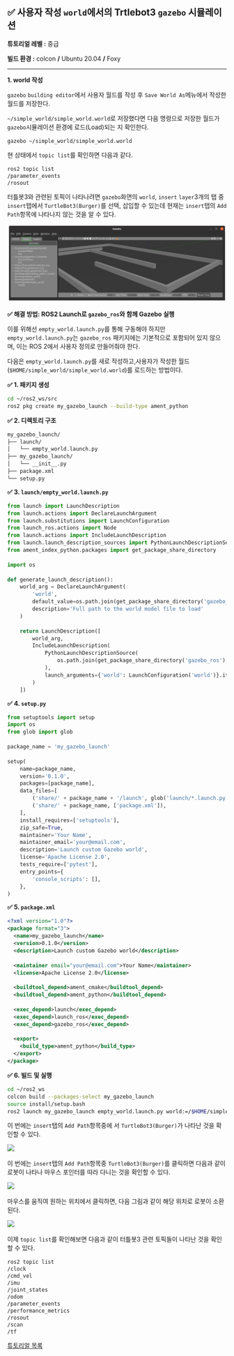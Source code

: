 

## ✅ 사용자 작성 `world`에서의 Trtlebot3 `gazebo` 시뮬레이션

**튜토리얼 레벨 :**  중급

**빌드 환경 :**  colcon **/** Ubuntu 20.04 **/** Foxy

---



**1. world 작성**

`gazebo` `building editor`에서 사용자 월드를 작성 후 `Save World As`메뉴에서 작성한 월드를 저장한다.

`~/simple_world/simple_world.world`로 저장했다면 다음 명령으로 저장한 월드가 `gazebo`시뮬레이션 환경에 로드(Load)되는 지 확인한다. 

```
gazebo ~/simple_world/simple_world.world
```

현 상태에서 `topic list`를 확인하면 다음과 같다.

```
ros2 topic list 
/parameter_events
/rosout
```

터틀봇3와 관련된 토픽이 나타나려면 `gazebo`화면의 `world`, `insert` `layer`3개의 탭 중 `insert`탭에서 `TurtleBot3(Burger)`를 선택, 삽입할 수 있는데 현재는 `insert`탭의 `Add Path`항목에 나타나지 않는 것을 알 수 있다.

![](./img/gazebo_direct_custom_world.png)

**✅ 해결 방법: ROS2 Launch로 `gazebo_ros`와 함께 Gazebo 실행**

이를 위해선 `empty_world.launch.py`를 통해 구동해야 하지만 `empty_world.launch.py`는 `gazebo_ros` 패키지에는 기본적으로 포함되어 있지 않으며, 이는 ROS 2에서 사용자 정의로 만들어줘야 한다.

다음은 `empty_world.launch.py`를 새로 작성하고,사용자가 작성한 월드 (`$HOME/simple_world/simple_world.world`)를 로드하는 방법이다.

**✅ 1. 패키지 생성**

```bash
cd ~/ros2_ws/src
ros2 pkg create my_gazebo_launch --build-type ament_python

```



**✅ 2. 디렉토리 구조**

```bash
my_gazebo_launch/
├── launch/
│   └── empty_world.launch.py
├── my_gazebo_launch/
│   └── __init__.py
├── package.xml
└── setup.py

```



**✅ 3. `launch/empty_world.launch.py`**

```python
from launch import LaunchDescription
from launch.actions import DeclareLaunchArgument
from launch.substitutions import LaunchConfiguration
from launch_ros.actions import Node
from launch.actions import IncludeLaunchDescription
from launch.launch_description_sources import PythonLaunchDescriptionSource
from ament_index_python.packages import get_package_share_directory

import os

def generate_launch_description():
    world_arg = DeclareLaunchArgument(
        'world',
        default_value=os.path.join(get_package_share_directory('gazebo_ros'), 'worlds', 'empty.world'),
        description='Full path to the world model file to load'
    )

    return LaunchDescription([
        world_arg,
        IncludeLaunchDescription(
            PythonLaunchDescriptionSource(
                os.path.join(get_package_share_directory('gazebo_ros'), 'launch', 'gazebo.launch.py')
            ),
            launch_arguments={'world': LaunchConfiguration('world')}.items()
        )
    ])

```



**✅ 4. `setup.py`**

```python
from setuptools import setup
import os
from glob import glob

package_name = 'my_gazebo_launch'

setup(
    name=package_name,
    version='0.1.0',
    packages=[package_name],
    data_files=[
        ('share/' + package_name + '/launch', glob('launch/*.launch.py')),
        ('share/' + package_name, ['package.xml']),
    ],
    install_requires=['setuptools'],
    zip_safe=True,
    maintainer='Your Name',
    maintainer_email='your@email.com',
    description='Launch custom Gazebo world',
    license='Apache License 2.0',
    tests_require=['pytest'],
    entry_points={
        'console_scripts': [],
    },
)

```



**✅ 5. `package.xml`**

```xml
<?xml version="1.0"?>
<package format="3">
  <name>my_gazebo_launch</name>
  <version>0.1.0</version>
  <description>Launch custom Gazebo world</description>

  <maintainer email="your@email.com">Your Name</maintainer>
  <license>Apache License 2.0</license>

  <buildtool_depend>ament_cmake</buildtool_depend>
  <buildtool_depend>ament_python</buildtool_depend>

  <exec_depend>launch</exec_depend>
  <exec_depend>launch_ros</exec_depend>
  <exec_depend>gazebo_ros</exec_depend>

  <export>
    <build_type>ament_python</build_type>
  </export>
</package>

```



**✅ 6. 빌드 및 실행**

```bash
cd ~/ros2_ws
colcon build --packages-select my_gazebo_launch
source install/setup.bash
ros2 launch my_gazebo_launch empty_world.launch.py world:=/$HOME/simple_world/simple_world.world

```



이 번에는  `insert`탭의 `Add Path`항목중에 서 `TurtleBot3(Burger)`가 나타난 것을 확인할 수 있다.

![](/home/gnd0/ros2tutorial/gazebo/img/gazebo_launch_custom_world.png)



이 번에는  `insert`탭의 `Add Path`항목중 `TurtleBot3(Burger)`를 클릭하면 다음과 같이 로봇이 나타나 마우스 포인터를 따라 다니는 것을 확인할 수 있다.

![](/home/gnd0/ros2tutorial/gazebo/img/gazebo_launch_tb3_on_custom_world1.png)



마우스를 움직여 원하는 위치에서 클릭하면, 다음 그림과 같이 해당 위치로 로봇이 소환된다.

![](/home/gnd0/ros2tutorial/gazebo/img/gazebo_launch_tb3_on_custom_world2.png)

이제 `topic list`를 확인해보면 다음과 같이 터틀봇3 관련 토픽들이 나타난 것을 확인할 수 있다. 

```
ros2 topic list 
/clock
/cmd_vel
/imu
/joint_states
/odom
/parameter_events
/performance_metrics
/rosout
/scan
/tf
```



[튜토리얼 목록](../README.md) 
